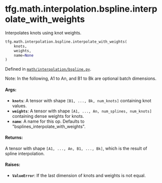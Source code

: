 <div itemscope itemtype="http://developers.google.com/ReferenceObject">
<meta itemprop="name" content="tfg.math.interpolation.bspline.interpolate_with_weights" />
<meta itemprop="path" content="Stable" />
</div>

# tfg.math.interpolation.bspline.interpolate_with_weights

Interpolates knots using knot weights.

``` python
tfg.math.interpolation.bspline.interpolate_with_weights(
    knots,
    weights,
    name=None
)
```



Defined in [`math/interpolation/bspline.py`](https://cs.corp.google.com/#piper///depot/google3/third_party/py/tensorflow_graphics/math/interpolation/bspline.py).

<!-- Placeholder for "Used in" -->

Note:
  In the following, A1 to An, and B1 to Bk are optional batch dimensions.

#### Args:

* <b>`knots`</b>: A tensor with shape `[B1, ..., Bk, num_knots]` containing knot
    values.
* <b>`weights`</b>: A tensor with shape `[A1, ..., An, num_splines, num_knots]`
    containing dense weights for knots.
* <b>`name`</b>: A name for this op. Defaults to "bsplines_interpolate_with_weights".


#### Returns:

A tensor with shape `[A1, ..., An, B1, ..., Bk]`, which is the result of
spline interpolation.


#### Raises:

* <b>`ValueError`</b>: If the last dimension of knots and weights is not equal.